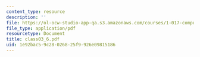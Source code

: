 ```yaml
---
content_type: resource
description: ''
file: https://ol-ocw-studio-app-qa.s3.amazonaws.com/courses/1-017-computing-and-data-analysis-for-environmental-applications-fall-2003/1e92bac59c28026825f9926e09815186_class03_6.pdf
file_type: application/pdf
resourcetype: Document
title: class03_6.pdf
uid: 1e92bac5-9c28-0268-25f9-926e09815186
---
```

